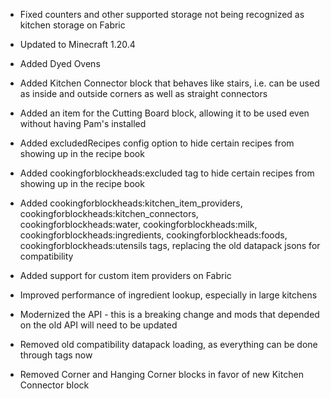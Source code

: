 - Fixed counters and other supported storage not being recognized as kitchen storage on Fabric

- Updated to Minecraft 1.20.4
- Added Dyed Ovens
- Added Kitchen Connector block that behaves like stairs, i.e. can be used as inside and outside corners as well as straight connectors
- Added an item for the Cutting Board block, allowing it to be used even without having Pam's installed
- Added excludedRecipes config option to hide certain recipes from showing up in the recipe book
- Added cookingforblockheads:excluded tag to hide certain recipes from showing up in the recipe book
- Added cookingforblockheads:kitchen_item_providers, cookingforblockheads:kitchen_connectors, cookingforblockheads:water, cookingforblockheads:milk, cookingforblockheads:ingredients, cookingforblockheads:foods, cookingforblockheads:utensils tags, replacing the old datapack jsons for compatibility
- Added support for custom item providers on Fabric
- Improved performance of ingredient lookup, especially in large kitchens
- Modernized the API - this is a breaking change and mods that depended on the old API will need to be updated
- Removed old compatibility datapack loading, as everything can be done through tags now
- Removed Corner and Hanging Corner blocks in favor of new Kitchen Connector block